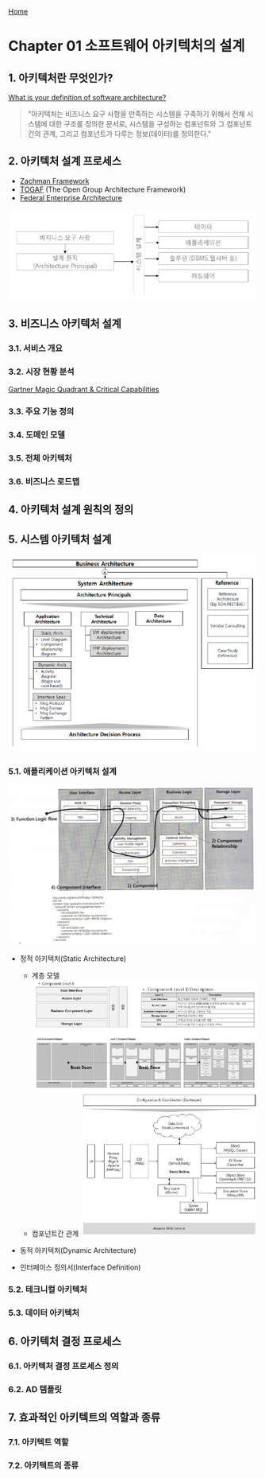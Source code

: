 [Home](https://sinclair-seo.github.io/SPT-3004_Architecture_AA/)

# Chapter 01 소프트웨어 아키텍처의 설계
## 1. 아키텍처란 무엇인가?
[What is your definition of software
architecture?](https://resources.sei.cmu.edu/asset_files/FactSheet/2010_010_001_513810.pdf)

> "아키텍처는 비즈니스 요구 사항을 만족하는 시스템을 구축하기 위해서 전체 시스템에 대한 구조를 정의한 문서로, 시스템을 구성하는 컴포넌트와 그 컴포넌트 간의 관계, 그리고 컴포넌트가 다루는 정보(데이터)를 정의한다."

## 2. 아키텍처 설계 프로세스
- [Zachman Framework](https://en.wikipedia.org/wiki/Zachman_Framework)
- [TOGAF](https://www.opengroup.org/togaf) (The Open Group Architecture Framework)
- [Federal Enterprise Architecture](https://en.wikipedia.org/wiki/Federal_enterprise_architecture)

![아키텍처 설계 프로세스](/images/아키텍처_설계_프로세스.png "아키텍처 설계 프로세스")

## 3. 비즈니스 아키텍처 설계
### 3.1. 서비스 개요
### 3.2. 시장 현황 분석
[Gartner Magic Quadrant & Critical Capabilities](https://www.gartner.com/en/research/magic-quadrant)
### 3.3. 주요 기능 정의
### 3.4. 도메인 모델
### 3.5. 전체 아키텍처
### 3.6. 비즈니스 로드맵

## 4. 아키텍처 설계 원칙의 정의
## 5. 시스템 아키텍처 설계
![아키텍처 설계 프레임워크](/images/아키텍처_설계_프레임워크.png "아키텍처 설계 프레임워크")
### 5.1. 애플리케이션 아키텍처 설계
![애플리케이션 아키텍처 구성 요소](/images/애플리케이션_아키텍처_구성_요소.jpg "애플리케이션 아키텍처 구성 요소")

- 정적 아키텍처(Static Architecture)
    - 계층 모델    
    ![정적 아키텍처](/images/정적_아키텍처.png "정적 아키텍처")
    - 컴포넌트간 관계
    ![컴포넌트 간 관계 표시도](/images/컴포넌트_간_관계_표시도.png "컴포넌트 간 관계 표시도")
    
    
- 동적 아키텍처(Dynamic Architecture)
- 인터페이스 정의서(Interface Definition)


### 5.2. 테크니컬 아키텍처
### 5.3. 데이터 아키텍처

## 6. 아키텍처 결정 프로세스
### 6.1. 아키텍처 결정 프로세스 정의
### 6.2. AD 템플릿

## 7. 효과적인 아키텍트의 역할과 종류
### 7.1. 아키텍트 역할
### 7.2. 아키텍트의 종류